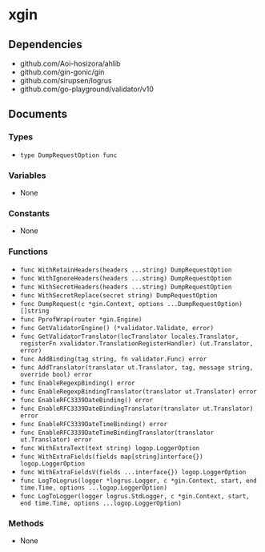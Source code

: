 # xgin

## Dependencies

+ github.com/Aoi-hosizora/ahlib
+ github.com/gin-gonic/gin
+ github.com/sirupsen/logrus
+ github.com/go-playground/validator/v10

## Documents

### Types

+ `type DumpRequestOption func`

### Variables

+ None

### Constants

+ None

### Functions

+ `func WithRetainHeaders(headers ...string) DumpRequestOption`
+ `func WithIgnoreHeaders(headers ...string) DumpRequestOption`
+ `func WithSecretHeaders(headers ...string) DumpRequestOption`
+ `func WithSecretReplace(secret string) DumpRequestOption`
+ `func DumpRequest(c *gin.Context, options ...DumpRequestOption) []string`
+ `func PprofWrap(router *gin.Engine)`
+ `func GetValidatorEngine() (*validator.Validate, error)`
+ `func GetValidatorTranslator(locTranslator locales.Translator, registerFn xvalidator.TranslationRegisterHandler) (ut.Translator, error)`
+ `func AddBinding(tag string, fn validator.Func) error`
+ `func AddTranslator(translator ut.Translator, tag, message string, override bool) error`
+ `func EnableRegexpBinding() error`
+ `func EnableRegexpBindingTranslator(translator ut.Translator) error`
+ `func EnableRFC3339DateBinding() error`
+ `func EnableRFC3339DateBindingTranslator(translator ut.Translator) error`
+ `func EnableRFC3339DateTimeBinding() error`
+ `func EnableRFC3339DateTimeBindingTranslator(translator ut.Translator) error`
+ `func WithExtraText(text string) logop.LoggerOption`
+ `func WithExtraFields(fields map[string]interface{}) logop.LoggerOption`
+ `func WithExtraFieldsV(fields ...interface{}) logop.LoggerOption`
+ `func LogToLogrus(logger *logrus.Logger, c *gin.Context, start, end time.Time, options ...logop.LoggerOption)`
+ `func LogToLogger(logger logrus.StdLogger, c *gin.Context, start, end time.Time, options ...logop.LoggerOption)`

### Methods

+ None
